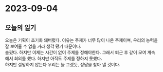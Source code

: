 # 2023-09-04

## 오늘의 일기

 오늘은 기획이 초기화 돼버렸다. 이유는 주제가 너무 많이 나온 주제이며, 우리의 능력을 잘 보여줄 수 없을 거라 생각 됐기 때문이다.  
 슬펐다. 하지만 이제는 시간이 없어 주제를 정해야한다. 그래서 퇴근 후 같이 모여 계속해서 회의를 했다. 하지만 아직도 주제를 정하지 못했다.  
 하지만 절망하지 않는다 우리는 늘 그랬듯, 정답을 찾아 낼 것이다.

